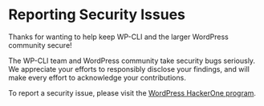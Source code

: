 # Reporting Security Issues

Thanks for wanting to help keep WP-CLI and the larger WordPress community secure!

The WP-CLI team and WordPress community take security bugs seriously. We appreciate your efforts to responsibly disclose your findings, and will make every effort to acknowledge your contributions.

To report a security issue, please visit the [WordPress HackerOne program](https://hackerone.com/wordpress).

